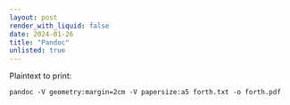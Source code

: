 ```yaml
---
layout: post
render_with_liquid: false
date: 2024-01-26
title: "Pandoc"
unlisted: true
---
```


Plaintext to print:

    pandoc -V geometry:margin=2cm -V papersize:a5 forth.txt -o forth.pdf
